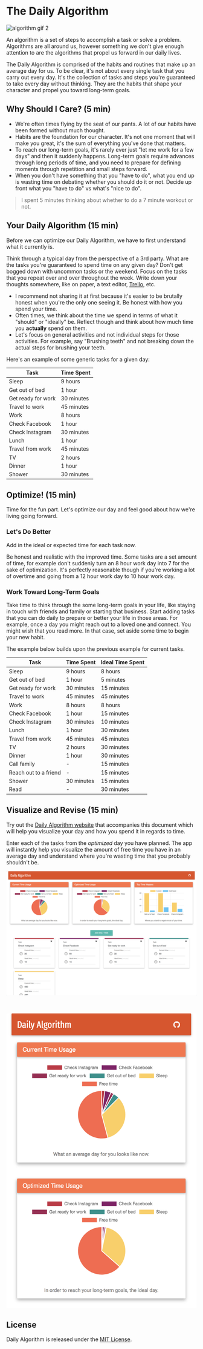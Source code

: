 # The Daily Algorithm

![algorithm gif 2](https://i.giphy.com/ofqccIX7HcjPG.gif)

An algorithm is a set of steps to accomplish a task or solve a problem. Algorithms are all around us, however something we don't give enough attention to are the algorithms that propel us forward in our daily lives. 

The Daily Algorithm is comprised of the habits and routines that make up an average day for us. To be clear, it's not about every single task that you carry out every day. It's the collection of tasks and steps you're guaranteed to take every day without thinking. They are the habits that shape your character and propel you toward long-term goals.

## Why Should I Care? (5 min)

- We're often times flying by the seat of our pants. A lot of our habits have been formed without much thought. 
- Habits are the foundation for our character. It's not one moment that will make you great, it's the sum of everything you've done that matters.
- To reach our long-term goals, it's rarely ever just "let me work for a few days" and then it suddenly happens. Long-term goals require advances through long periods of time, and you need to prepare for defining moments through repetition and small steps forward.
- When you don't have something that you "have to do", what you end up is wasting time on debating whether you should do it or not. Decide up front what you "have to do" vs what's "nice to do".

> I spent 5 minutes thinking about whether to do a 7 minute workout or not.

## Your Daily Algorithm (15 min)

Before we can optimize our Daily Algorithm, we have to first understand what it currently is. 

Think through a typical day from the perspective of a 3rd party. What are the tasks you're guaranteed to spend time on any given day? Don't get bogged down with uncommon tasks or the weekend. Focus on the tasks that you repeat over and over throughout the week. Write down your thoughts somewhere, like on paper, a text editor, [Trello](https://trello.com/), etc. 

- I recommend not sharing it at first because it's easier to be brutally honest when you're the only one seeing it. Be honest with how you spend your time. 
- Often times, we think about the time we spend in terms of what it "should" or "ideally" be. Reflect though and think about how much time you **actually** spend on them. 
- Let's focus on general activities and not individual steps for those activities. For example, say "Brushing teeth" and not breaking down the actual steps for brushing your teeth.

Here's an example of some generic tasks for a given day: 

| Task | Time Spent |
| --- | --- |
| Sleep | 9 hours |
| Get out of bed | 1 hour |
| Get ready for work | 30 minutes |
| Travel to work | 45 minutes |
| Work | 8 hours |
| Check Facebook | 1 hour |
| Check Instagram | 30 minutes |
| Lunch | 1 hour |
| Travel from work | 45 minutes |
| TV | 2 hours |
| Dinner | 1 hour |
| Shower | 30 minutes |

## Optimize! (15 min)

Time for the fun part. Let's optimize our day and feel good about how we're living going forward.

### Let's Do Better 

Add in the ideal or expected time for each task now. 

Be honest and realistic with the improved time. Some tasks are a set amount of time, for example don't suddenly turn an 8 hour work day into 7 for the sake of optimization. It's perfectly reasonable though if you're working a lot of overtime and going from a 12 hour work day to 10 hour work day.  

### Work Toward Long-Term Goals

Take time to think through the some long-term goals in your life, like staying in touch with friends and family or starting that business. Start adding tasks that you can do daily to prepare or better your life in those areas. For example, once a day you might reach out to a loved one and connect. You might wish that you read more. In that case, set aside some time to begin your new habit. 

The example below builds upon the previous example for current tasks.

| Task | Time Spent | Ideal Time Spent |
| --- | --- | --- |
| Sleep | 9 hours | 8 hours |
| Get out of bed | 1 hour | 5 minutes |
| Get ready for work | 30 minutes | 15 minutes |
| Travel to work | 45 minutes | 45 minutes |
| Work | 8 hours | 8 hours |
| Check Facebook | 1 hour | 15 minutes |
| Check Instagram | 30 minutes | 10 minutes |
| Lunch | 1 hour | 30 minutes |
| Travel from work | 45 minutes | 45 minutes
| TV | 2 hours | 30 minutes |
| Dinner | 1 hour | 30 minutes |
| Call family | - | 15 minutes |
| Reach out to a friend | - | 15 minutes |
| Shower | 30 minutes | 15 minutes |
| Read | - | 30 minutes |

## Visualize and Revise (15 min)

Try out the [Daily Algorithm website](https://mdang.github.io/daily-algorithm/) that accompanies this document which will help you visualize your day and how you spend it in regards to time.

Enter each of the tasks from the *optimized* day you have planned. The app will instantly help you visualize the amount of free time you have in an average day and understand where you're wasting time that you probably shouldn't be.

[![Desktop](assets/desktop.png)](https://mdang.github.io/daily-algorithm/)

<br>

[![Mobile](assets/mobile.png)](https://mdang.github.io/daily-algorithm/)

## License

Daily Algorithm is released under the [MIT License](http://www.opensource.org/licenses/MIT).

